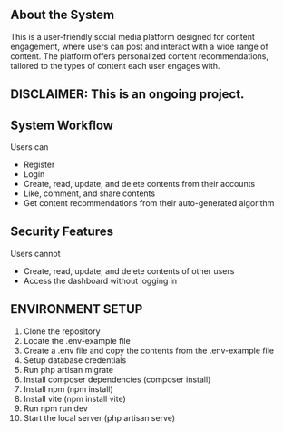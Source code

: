 ## About the System

This is a user-friendly social media platform designed for content engagement, where users can post and interact with a wide range of content. The platform offers personalized content recommendations, tailored to the types of content each user engages with.

DISCLAIMER: This is an ongoing project.
------------------------------------------------------------------------------------

## System Workflow

Users can
 - Register
 - Login
 - Create, read, update, and delete contents from their accounts
 - Like, comment, and share contents
 - Get content recommendations from their auto-generated algorithm

 ## Security Features

 Users cannot
  - Create, read, update, and delete contents of other users
  - Access the dashboard without logging in

## ENVIRONMENT SETUP

1. Clone the repository
2. Locate the .env-example file
3. Create a .env file and copy the contents from the .env-example file
4. Setup database credentials
5. Run php artisan migrate
6. Install composer dependencies (composer install)
7. Install npm (npm install)
8. Install vite (npm install vite)
9. Run npm run dev
10. Start the local server (php artisan serve)
